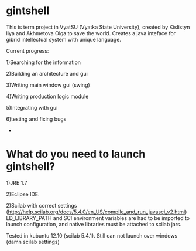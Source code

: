 gintshell
=
This is term project in VyatSU (Vyatka State University), created by Kislistyn Ilya and Akhmetova Olga to save the world.
Creates a java inteface for gibrid intellectual system with unique language.

Current progress:

1)Searching for the information

2)Building an architecture and gui

3)Writing main window gui (swing) 

4)Writing production logic module

5)Integrating with gui

6)testing and fixing bugs


-
What do you need to launch gintshell?
=
1)JRE 1.7

2)Eclipse IDE. 

2)Scilab with correct settings (http://help.scilab.org/docs/5.4.0/en_US/compile_and_run_javasci_v2.html)
LD_LIBRARY_PATH and SCI environment variables are had to be imported to launch configuration, 
and native libraries must be attached to scilab jars. 

Tested in kubuntu 12.10 (scilab 5.4.1).  Still can not launch over windows (damn scilab settings)
